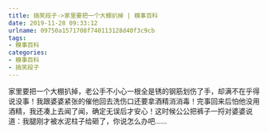 ```yaml
---
title: 搞笑段子->家里要把一个大棚扒掉 | 糗事百科
date: 2019-11-28 09:33:12
urlname: 09750a1571708f740113128d40f3c9cb
tags: 
- 糗事百科
categories:
- 糗事百科
- 搞笑段子
---
```

家里要把一个大棚扒掉，老公手不小心一根全是锈的钢筋划伤了手，却满不在乎得说没事！我跟婆婆紧张的催他回去洗伤口还要拿酒精消消毒！完事回来后怕他没用酒精，我还凑上去闻了闻，确定无误后才安心！这时候公公把裤子一捋对婆婆说道：我腿刚才被水泥柱子给砸了，你说怎么办吧……


